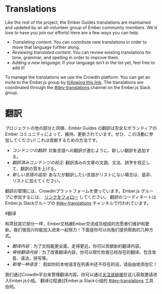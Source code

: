 # Translations

Like the rest of the project, the Ember Guides translations are maintained and updated by an all-volunteer group of Ember community members. We'd love to have you join our efforts! Here are a few ways you can help

* _Translating content_: You can contribute new translations in order to move that language further along.
* _Reviewing translated content_: You can review existing translations for tone, grammar, and spelling in order to improve them.
* _Adding a new language_: If your language isn't in the list yet, feel free to add it!

To manage the translations we use the CrowdIn platform. You can get an invite to the Ember.js group by [following this link](https://crowdin.com/project/emberjs/invite/public?show_welcome&d=ac4a8bf969cffa45999ad17e8c9868c8469465).
The translations are coordinated through the [#dev-translations](https://embercommunity.slack.com/messages/dev-translations/) channel on the Ember.js Slack group.


# 翻訳

プロジェクトの他の部分と同様、Ember Guides の翻訳は完全なボランティアの Ember コミュニティによって、維持、更新されています。ぜひ、この活動に参加してください! これは貢献するための方法です。

* _コンテンツの翻訳_: 対象言語への翻訳が進むように、新しい翻訳を追加する。
* _翻訳済みコンテンツの校正_: 翻訳済みの文章の文調、文法、誤字を校正して、翻訳の質を上げる。
* _新しい言語の追加_: あなたが翻訳したい言語がリストにない場合は、是非、リストに加えてください。

翻訳の管理には、CrowdInプラットフォームを使っています。Ember.js グループに参加するには、 [リンクをフォロー](https://crowdin.com/project/emberjs/invite/public?show_welcome&d=ac4a8bf969cffa45999ad17e8c9868c8469465) してください。
翻訳のコーディネートはEmber.js Slackグループの [#dev-translations](https://embercommunity.slack.com/messages/dev-translations/) チャンネルで行われています。

#翻译

和项目其它部分一样，Ember文档被Ember交流成员组成的志愿者们维护和更新。我们很高兴你能加入进来一起努力！下面是你可以向我们提供帮助的几种方式。

* _翻译内容_：为了文档能更全面、走得更远，你可以贡献新的翻译内容。
* _审核翻译内容_：为了改善翻译内容，你可以帮忙检查已经存在的翻译，包含发音、语法、拼写等。
* _新增一种语言_： 假如你的本地语言在列表中还不存在的话，请自由地添加它！

我们通过CrowdIn平台来管理翻译内容。你可以通过[关注该链接](https://crowdin.com/project/emberjs/invite/public?show_welcome&d=ac4a8bf969cffa45999ad17e8c9868c8469465)在这儿获取邀请进入Ember.js小组。
翻译过程通过Ember.js Slack小组的 [#dev-translations](https://embercommunity.slack.com/messages/dev-translations/) 工具协同。
